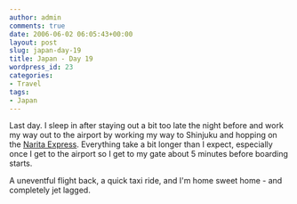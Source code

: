 ```yaml
---
author: admin
comments: true
date: 2006-06-02 06:05:43+00:00
layout: post
slug: japan-day-19
title: Japan - Day 19
wordpress_id: 23
categories:
- Travel
tags:
- Japan
---
```


Last day. I sleep in after staying out a bit too late the night before and work my way out to the airport by working my way to Shinjuku and hopping on the [Narita Express](http://www.jreast.co.jp/e/nex/index.html). Everything take a bit longer than I expect, especially once I get to the airport so I get to my gate about 5 minutes before boarding starts.  

A uneventful flight back, a quick taxi ride, and I'm home sweet home - and completely jet lagged.

